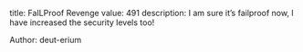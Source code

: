 title: FaILProof Revenge
value: 491
description: I am sure it’s failproof now, I have increased the security levels too!

Author: deut-erium